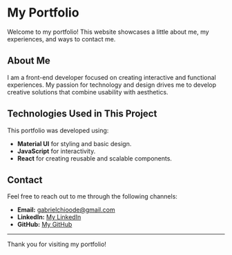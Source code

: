 # My Portfolio

Welcome to my portfolio! This website showcases a little about me, my experiences, and ways to contact me.

## About Me

I am a front-end developer focused on creating interactive and functional experiences. My passion for technology and design drives me to develop creative solutions that combine usability with aesthetics.

## Technologies Used in This Project

This portfolio was developed using:

- **Material UI** for styling and basic design.
- **JavaScript** for interactivity.
- **React** for creating reusable and scalable components.

<!-- ## Preview

You can view the website by accessing the link: [My Portfolio](https://meusite.com) (replace with the actual link if already hosted). -->

## Contact

Feel free to reach out to me through the following channels:

- **Email:** gabrielchioode@gmail.com
- **LinkedIn:** [My LinkedIn](https://www.linkedin.com/in/gabriel-chiode-589554157/)
- **GitHub:** [My GitHub](https://github.com/BielChiode)

---

Thank you for visiting my portfolio!
